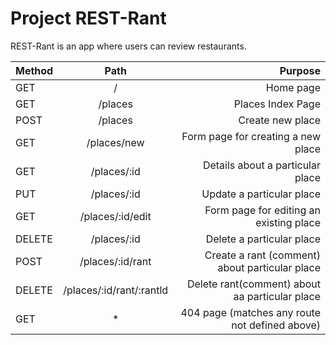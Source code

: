 # Project REST-Rant

REST-Rant is an app where users can review restaurants.

| Method        | Path                     | Purpose                                            |
| ------------- |:-------------:           | -----:                                             |
| GET           | /                        | Home page                                          |
| GET           | /places                  | Places Index Page                                  |
| POST          | /places                  | Create new place                                   |
| GET           | /places/new              | Form page for creating a new place                 |
| GET           | /places/:id              | Details about a particular place                   |
| PUT           | /places/:id              | Update a particular place                          |
| GET           | /places/:id/edit         | Form page for editing an existing place            |
| DELETE        | /places/:id              | Delete a particular place                          |
| POST          | /places/:id/rant         | Create a rant (comment) about particular place     |
| DELETE        | /places/:id/rant/:rantld | Delete rant(comment) about aa particular place     |
| GET           | *                        | 404 page (matches any route not defined above)     |
